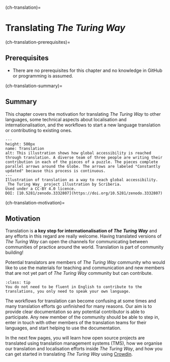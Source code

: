 (ch-translation)=
# Translating _The Turing Way_

(ch-translation-prerequisites)=
## Prerequisites

- There are no prerequisites for this chapter and no knowledge in GitHub or programming is assumed.

(ch-translation-summary)=
## Summary

This chapter covers the motivation for translating _The Turing Way_ to other languages, some technical aspects about localisation and internationalisation, and the workflows to start a new language translation or contributing to existing ones.

```{figure} ../figures/translation.*
---
height: 500px
name: Translation
alt: This illustration shows how global accessibility is reached through translation. A diverse team of three people are writing their contribution in each of the pieces of a puzzle. The pieces complete parallel arrows around the Globe. The arrows are labeled "Constantly updated" because this process is continuous.
---
Illustration of translation as a way to reach global accessibility. _The Turing Way_ project illustration by Scriberia.
Used under a CC-BY 4.0 licence.
DOI: [10.5281/zenodo.3332807](https://doi.org/10.5281/zenodo.3332807)
```

(ch-translation-motivation)=
## Motivation

Translation is **a key step for internationalisation of _The Turing Way_** and any efforts in this regard are really welcome.
Having translated versions of _The Turing Way_ can open the channels for communicating between communities of practice around the world.
Translation is part of community building!

Potential translators are members of _The Turing Way_ community who would like to use the materials for teaching and communication and new members that are not yet part of _The Turing Way_ community but can contribute.

```{admonition} Remember
:class: tip
You do not need to be fluent in English to contribute to the translations, you only need to speak your own language.
```

The workflows for translation can become confusing at some times and many translation efforts go unfinished for many reasons.
Our aim is to provide clear documentation so any potential contributor is able to participate.
Any new member of the community should be able to step in, enter in touch with other members of the translation teams for their languages, and start helping to use the documentation.

In the next few pages, you will learn how open source projects are translated using translation management systems (TMS), how we organise our translation and localisation efforts inside _The Turing Way_, and how you can get started in translating _The Turing Way_ using [Crowdin](https://crowdin.com/).
